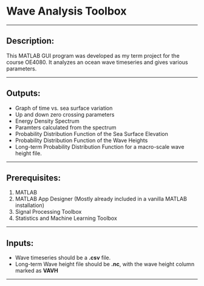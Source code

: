 # Wave Analysis Toolbox
---
## Description:
This MATLAB GUI program was developed as my term project for the course OE4080. It analyzes an ocean wave timeseries and gives various parameters.

---
## Outputs:
- Graph of time vs. sea surface variation
- Up and down zero crossing parameters
- Energy Density Spectrum
- Paramters calculated from the spectrum
- Probability Distribution Function of the Sea Surface Elevation
- Probability Distribution Function of the Wave Heights
- Long-term Probability Distribution Function for a macro-scale wave height file.

---
## Prerequisites:
1. MATLAB
2. MATLAB App Designer (Mostly already included in a vanilla MATLAB installation)
3. Signal Processing Toolbox
4. Statistics and Machine Learning Toolbox

---
## Inputs:
- Wave timeseries should be a **.csv** file.
- Long-term Wave height file should be **.nc**, with the wave height column marked as **VAVH**

---
